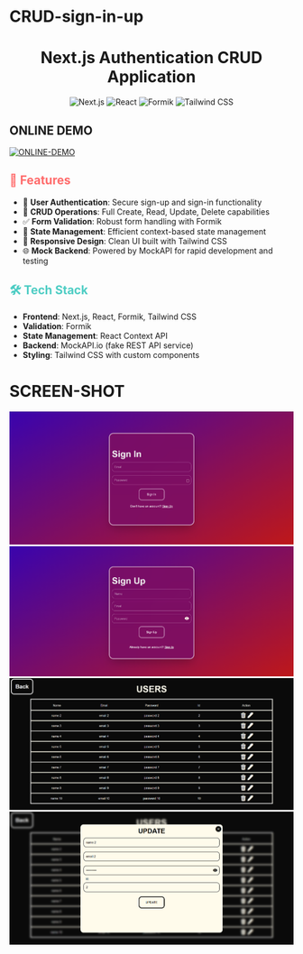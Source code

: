 # CRUD-sign-in-up
# <div align="center">Next.js Authentication CRUD Application</div>

<p align="center">
  <img src="https://img.shields.io/badge/Next.js-13.5-black?style=for-the-badge&logo=next.js" alt="Next.js">
  <img src="https://img.shields.io/badge/React-18-blue?style=for-the-badge&logo=react" alt="React">
  <img src="https://img.shields.io/badge/Formik-yellow?style=for-the-badge&logo=formik" alt="Formik">
  <img src="https://img.shields.io/badge/Tailwind_CSS-38B2AC?style=for-the-badge&logo=tailwind-css&logoColor=white" alt="Tailwind CSS">
</p>

## ONLINE DEMO
[![ONLINE-DEMO](https://img.shields.io/badge/online-Demo-green)](https://crud-sign-in-up.vercel.app/)

## <span style="color: #FF6B6B; font-weight: bold;">🚀 Features</span>

- 🔐 **User Authentication**: Secure sign-up and sign-in functionality
- 📝 **CRUD Operations**: Full Create, Read, Update, Delete capabilities
- ✅ **Form Validation**: Robust form handling with Formik
- 🧠 **State Management**: Efficient context-based state management
- 📱 **Responsive Design**: Clean UI built with Tailwind CSS
- 🌐 **Mock Backend**: Powered by MockAPI for rapid development and testing

## <span style="color: #4ECDC4; font-weight: bold;">🛠️ Tech Stack</span>

- **Frontend**: Next.js, React, Formik, Tailwind CSS
- **Validation**: Formik
- **State Management**: React Context API
- **Backend**: MockAPI.io (fake REST API service)
- **Styling**: Tailwind CSS with custom components

 # SCREEN-SHOT
<img src="public/ss/4.png" >
<img src="public/ss/3.png" >
<img src="public/ss/2.png" >
<img src="public/ss/1.png" >




